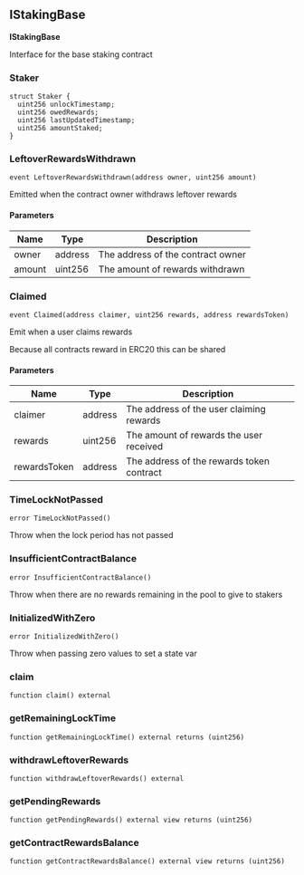 ## IStakingBase

**IStakingBase**

Interface for the base staking contract

### Staker

```solidity
struct Staker {
  uint256 unlockTimestamp;
  uint256 owedRewards;
  uint256 lastUpdatedTimestamp;
  uint256 amountStaked;
}
```

### LeftoverRewardsWithdrawn

```solidity
event LeftoverRewardsWithdrawn(address owner, uint256 amount)
```

Emitted when the contract owner withdraws leftover rewards

#### Parameters

| Name | Type | Description |
| ---- | ---- | ----------- |
| owner | address | The address of the contract owner |
| amount | uint256 | The amount of rewards withdrawn |

### Claimed

```solidity
event Claimed(address claimer, uint256 rewards, address rewardsToken)
```

Emit when a user claims rewards

Because all contracts reward in ERC20 this can be shared

#### Parameters

| Name | Type | Description |
| ---- | ---- | ----------- |
| claimer | address | The address of the user claiming rewards |
| rewards | uint256 | The amount of rewards the user received |
| rewardsToken | address | The address of the rewards token contract |

### TimeLockNotPassed

```solidity
error TimeLockNotPassed()
```

Throw when the lock period has not passed

### InsufficientContractBalance

```solidity
error InsufficientContractBalance()
```

Throw when there are no rewards remaining in the pool
to give to stakers

### InitializedWithZero

```solidity
error InitializedWithZero()
```

Throw when passing zero values to set a state var

### claim

```solidity
function claim() external
```

### getRemainingLockTime

```solidity
function getRemainingLockTime() external returns (uint256)
```

### withdrawLeftoverRewards

```solidity
function withdrawLeftoverRewards() external
```

### getPendingRewards

```solidity
function getPendingRewards() external view returns (uint256)
```

### getContractRewardsBalance

```solidity
function getContractRewardsBalance() external view returns (uint256)
```

